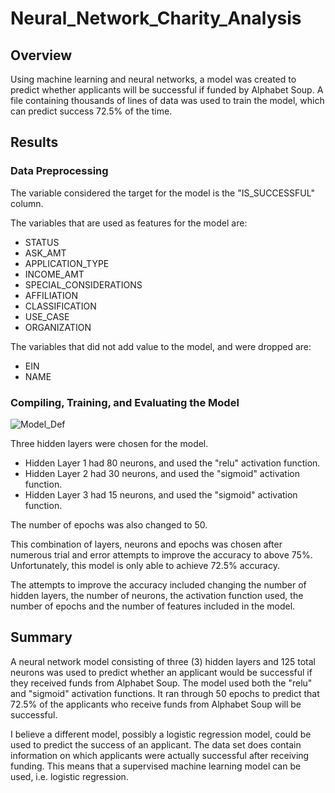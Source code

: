 # Neural_Network_Charity_Analysis

## Overview

Using machine learning and neural networks, a model was created to predict whether applicants will be
successful if funded by Alphabet Soup. A file containing thousands of lines of data was used to train 
the model, which can predict success 72.5% of the time.

## Results

### Data Preprocessing

The variable considered the target for the model is the "IS_SUCCESSFUL" column.

The variables that are used as features for the model are:
- STATUS
- ASK_AMT
- APPLICATION_TYPE
- INCOME_AMT
- SPECIAL_CONSIDERATIONS
- AFFILIATION
- CLASSIFICATION
- USE_CASE
- ORGANIZATION

The variables that did not add value to the model, and were dropped are:
- EIN
- NAME

### Compiling, Training, and Evaluating the Model

![Model_Def](https://user-images.githubusercontent.com/106849689/197922170-a6f45bd6-e602-407f-90cf-455d05f2da42.jpg)

Three hidden layers were chosen for the model.
- Hidden Layer 1 had 80 neurons, and used the "relu" activation function.
- Hidden Layer 2 had 30 neurons, and used the "sigmoid" activation function.
- Hidden Layer 3 had 15 neurons, and used the "sigmoid" activation function.

The number of epochs was also changed to 50.

This combination of layers, neurons and epochs was chosen after numerous trial and error attempts 
to improve the accuracy to above 75%. Unfortunately, this model is only able to achieve 72.5% accuracy.

The attempts to improve the accuracy included changing the number of hidden layers, the number of
neurons, the activation function used, the number of epochs and the number of features included in 
the model.

## Summary

A neural network model consisting of three (3) hidden layers and 125 total neurons was used to predict whether an applicant
would be successful if they received funds from Alphabet Soup. The model used both the "relu" and "sigmoid" activation
functions. It ran through 50 epochs to predict that 72.5% of the applicants who receive funds from Alphabet Soup will be
successful.

I believe a different model, possibly a logistic regression model, could be used to predict the success of an applicant.
The data set does contain information on which applicants were actually successful after receiving funding. This means that
a supervised machine learning model can be used, i.e. logistic regression.
